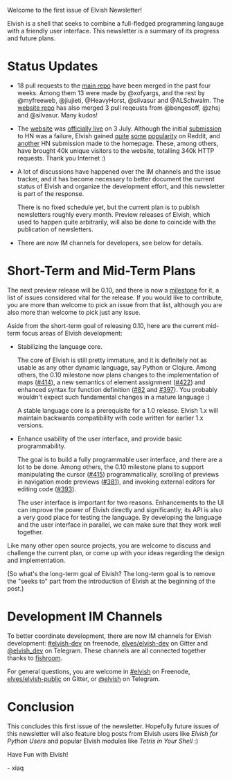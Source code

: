 Welcome to the first issue of Elvish Newsletter!

Elvish is a shell that seeks to combine a full-fledged programming langauge
with a friendly user interface. This newsletter is a summary of its progress
and future plans.


# Status Updates

*   18 pull requests to the [main repo](https://github.com/elves/elvish) have
    been merged in the past four weeks. Among them 13 were made by @xofyargs,
    and the rest by @myfreeweb, @jiujieti, @HeavyHorst, @silvasur and @ALSchwalm.
    The [website repo](https://github.com/elves/elvish.io) has also
    merged 3 pull reqeusts from @bengesoff, @zhsj and @silvasur. Many kudos!

*   The [website](https://elvish.io) was [officially
    live](/blog/live.html) on 3 July. Although the initial
    [submission](https://news.ycombinator.com/item?id=14691639) to HN was a
    failure, Elvish gained
    [quite](https://www.reddit.com/r/programming/comments/6l38nd/elvish_friendly_and_expressive_shell/)
    [some](https://www.reddit.com/r/golang/comments/6l3aev/elvish_friendly_and_expressive_shell_written_in_go/)
    [popularity](https://www.reddit.com/r/linux/comments/6l6wcs/elvish_friendly_and_expressive_shell_now_ready/)
    on Reddit, and [another](https://news.ycombinator.com/item?id=14698187) HN
    submission made to the homepage. These, among others, have brought 40k
    unique visitors to the website, totalling 340k HTTP requests. Thank you
    Internet :)

*   A lot of discussions have happened over the IM channels and the issue
    tracker, and it has become necessary to better document the current status
    of Elvish and organize the development effort, and this newsletter is
    part of the response.

    There is no fixed schedule yet, but the current plan is to publish
    newsletters roughly every month. Preview releases of Elvish, which used to
    happen quite arbitrarily, will also be done to coincide with the publication
    of newsletters.

*   There are now IM channels for developers, see below for details.


# Short-Term and Mid-Term Plans

The next preview release will be 0.10, and there is now a
[milestone](https://github.com/elves/elvish/milestone/2) for it, a list of
issues considered vital for the release. If you would like to contribute, you
are more than welcome to pick an issue from that list, although you are also
more than welcome to pick just any issue.

Aside from the short-term goal of releasing 0.10, here are the current mid-term
focus areas of Elvish development:

*   Stabilizing the language core.

    The core of Elvish is still pretty immature, and it is definitely not as
    usable as any other dynamic language, say Python or Clojure. Among others,
    the 0.10 milestone now plans changes to the implementation of maps
    ([#414](https://github.com/elves/elvish/issues/414)), a new semantics of
    element assignment ([#422](https://github.com/elves/elvish/issues/422))
    and enhanced syntax for function definition
    ([#82](https://github.com/elves/elvish/issues/82) and
    [#397](https://github.com/elves/elvish/issues/397)). You probably wouldn't
    expect such fundamental changes in a mature language :)

    A stable language core is a prerequisite for a 1.0 release. Elvish 1.x
    will maintain backwards compatibility with code written for earlier 1.x
    versions.

*   Enhance usability of the user interface, and provide basic
    programmability.

    The goal is to build a fully programmable user interface, and there are a
    lot to be done. Among others, the 0.10 milestone plans to support
    manipulating the cursor
    ([#415](https://github.com/elves/elvish/issues/415)) programmatically,
    scrolling of previews in navigation mode previews
    ([#381](https://github.com/elves/elvish/issues/381)), and invoking
    external editors for editing code
    ([#393](https://github.com/elves/elvish/issues/393)).

    The user interface is important for two reasons. Enhancements to the UI
    can improve the power of Elvish directly and significantly; its API is also
    a very good place for testing the language. By developing the language and
    the user interface in parallel, we can make sure that they work well
    together.

Like many other open source projects, you are welcome to discuss and challenge
the current plan, or come up with your ideas regarding the design and
implementation.

(So what's the long-term goal of Elvish? The long-term goal is to remove the
"seeks to" part from the introduction of Elvish at the beginning of the post.)


# Development IM Channels

To better coordinate development, there are now IM channels for Elvish
development:
[#elvish-dev](http://webchat.freenode.net/?channels=elvish-dev) on freenode,
[elves/elvish-dev](https://gitter.im/elves/elvish-dev) on Gitter and
[@elvish_dev](https://telegram.me/elvish_dev) on Telegram. These channels are
all connected together thanks to [fishroom](https://github.com/tuna/fishroom).

For general questions, you are welcome in
[#elvish](https://webchat.freenode.net/?channels=elvish) on Freenode,
[elves/elvish-public](https://gitter.im/elves/elvish-public) on Gitter, or
[@elvish](https://telegram.me/elvish) on Telegram.


# Conclusion

This concludes this first issue of the newsletter. Hopefully future issues of
this newsletter will also feature blog posts from Elvish users like *Elvish for
Python Users* and popular Elvish modules like *Tetris in Your Shell* :)

Have Fun with Elvish!

\- xiaq
